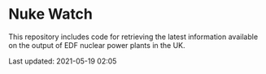 # Nuke Watch

This repository includes code for retrieving the latest information available on the output of EDF nuclear power plants in the UK.

Last updated: 2021-05-19 02:05